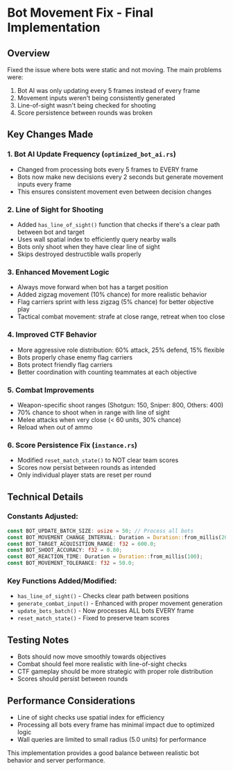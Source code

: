 # Bot Movement Fix - Final Implementation

## Overview
Fixed the issue where bots were static and not moving. The main problems were:
1. Bot AI was only updating every 5 frames instead of every frame
2. Movement inputs weren't being consistently generated
3. Line-of-sight wasn't being checked for shooting
4. Score persistence between rounds was broken

## Key Changes Made

### 1. **Bot AI Update Frequency** (`optimized_bot_ai.rs`)
- Changed from processing bots every 5 frames to EVERY frame
- Bots now make new decisions every 2 seconds but generate movement inputs every frame
- This ensures consistent movement even between decision changes

### 2. **Line of Sight for Shooting**
- Added `has_line_of_sight()` function that checks if there's a clear path between bot and target
- Uses wall spatial index to efficiently query nearby walls
- Bots only shoot when they have clear line of sight
- Skips destroyed destructible walls properly

### 3. **Enhanced Movement Logic**
- Always move forward when bot has a target position
- Added zigzag movement (10% chance) for more realistic behavior
- Flag carriers sprint with less zigzag (5% chance) for better objective play
- Tactical combat movement: strafe at close range, retreat when too close

### 4. **Improved CTF Behavior**
- More aggressive role distribution: 60% attack, 25% defend, 15% flexible
- Bots properly chase enemy flag carriers
- Bots protect friendly flag carriers
- Better coordination with counting teammates at each objective

### 5. **Combat Improvements**
- Weapon-specific shoot ranges (Shotgun: 150, Sniper: 800, Others: 400)
- 70% chance to shoot when in range with line of sight
- Melee attacks when very close (< 60 units, 30% chance)
- Reload when out of ammo

### 6. **Score Persistence Fix** (`instance.rs`)
- Modified `reset_match_state()` to NOT clear team scores
- Scores now persist between rounds as intended
- Only individual player stats are reset per round

## Technical Details

### Constants Adjusted:
```rust
const BOT_UPDATE_BATCH_SIZE: usize = 50; // Process all bots
const BOT_MOVEMENT_CHANGE_INTERVAL: Duration = Duration::from_millis(2000);
const BOT_TARGET_ACQUISITION_RANGE: f32 = 600.0;
const BOT_SHOOT_ACCURACY: f32 = 0.80;
const BOT_REACTION_TIME: Duration = Duration::from_millis(100);
const BOT_MOVEMENT_TOLERANCE: f32 = 50.0;
```

### Key Functions Added/Modified:
- `has_line_of_sight()` - Checks clear path between positions
- `generate_combat_input()` - Enhanced with proper movement generation
- `update_bots_batch()` - Now processes ALL bots EVERY frame
- `reset_match_state()` - Fixed to preserve team scores

## Testing Notes
- Bots should now move smoothly towards objectives
- Combat should feel more realistic with line-of-sight checks
- CTF gameplay should be more strategic with proper role distribution
- Scores should persist between rounds

## Performance Considerations
- Line of sight checks use spatial index for efficiency
- Processing all bots every frame has minimal impact due to optimized logic
- Wall queries are limited to small radius (5.0 units) for performance

This implementation provides a good balance between realistic bot behavior and server performance.

